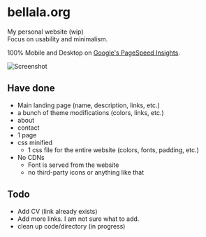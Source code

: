 # bellala.org
My personal website (wip)  
Focus on usability and minimalism.  

100% Mobile and Desktop on [Google's PageSpeed Insights](https://developers.google.com/speed/pagespeed/insights/?url=http%3A%2F%2Fbellala.org).

![Screenshot](https://bellala.org/portfolio/pics/site.png)

## Have done 
- Main landing page (name, description, links, etc.)
- a bunch of theme modifications (colors, links, etc.)
- about
- contact
- 1 page
- css minified
  - 1 css file for the entire website (colors, fonts, padding, etc.)
- No CDNs
  - Font is served from the website
  - no third-party icons or anything like that

## Todo
- Add CV (link already exists)
- Add more links. I am not sure what to add.
- clean up code/directory (in progress)
